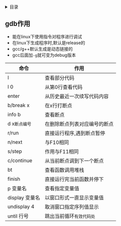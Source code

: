 <details><summary>目录</summary>

- [gdb作用](#gdb作用)


</details>

## gdb作用
- 能在linux下使用指令对程序进行调试
- 在linux下生成程序时,默认是release的
- gcc/g++默认生成是动态链接的
- gcc后面加`-g`就可变为debug版本

|命令|作用|
|---|---|
|l|查看部分代码|
|l 0|从第0行查看代码|
|enter|从历史最近一次续写代码内容|
|b/break x|在x行打断点|
|info b|查看断点|
|d x`断点编号`|在删除断点列表对应编号的断点|
|r/run|直接运行程序,遇到断点暂停|
|n/next|与F10相同|
|s/step|作用与F11相同|
|c/continue|从当前断点调到下一个断点|
|bt|查看函数调用堆栈|
|finish|直接运行完当前函数并停下|
|p 变量名|查看指定变量值|
|display 变量名|以窗口形式一直显示变量值|
|undisplay 4|取消窗口指定序列值显示|
|until 行号|跳出当前循环`有效代码处`|